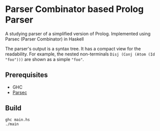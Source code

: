 # Parser Combinator based Prolog Parser

A studying parser of a simplified version of Prolog. Implemented using Parsec (Parser Combinator) in Haskell

The parser's output is a syntax tree. It has a compact view for the readability. For example, the nested non-terminals `Disj (Conj (Atom (Id "foo")))` are shown as a simple `"foo"`.

## Prerequisites
* GHC
* [Parsec](https://hackage.haskell.org/package/parsec)

## Build
```
ghc main.hs
./main
```

